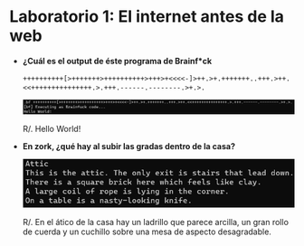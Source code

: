 # Laboratorio 1: El internet antes de la web

- **¿Cuál es el output de éste programa de Brainf*ck**

    ```
    ++++++++++[>+++++++>++++++++++>+++>+<<<<-]>++.>+.+++++++..+++.>++.<<+++++++++++++++.>.+++.------.--------.>+.>.
    ```

    ![Ejercicio 1](/images/p1.png)

    R/. Hello World!


- **En zork, ¿qué hay al subir las gradas dentro de la casa?**

    ![Ejercicio 2](/images/p2.png)

    R/. En el ático de la casa hay un ladrillo que parece arcilla, un gran rollo de cuerda y un cuchillo sobre una mesa de aspecto desagradable.

    